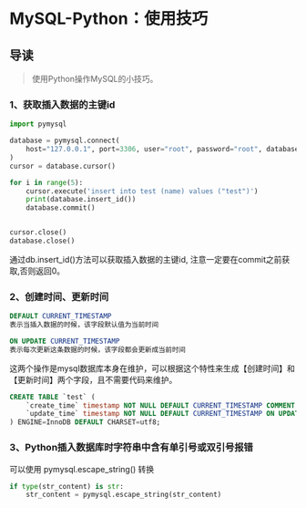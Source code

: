 # MySQL-Python：使用技巧

## 导读

> 使用Python操作MySQL的小技巧。

### 1、获取插入数据的主键id

```python
import pymysql

database = pymysql.connect(
    host="127.0.0.1", port=3306, user="root", password="root", database="test"
)
cursor = database.cursor()

for i in range(5):
    cursor.execute('insert into test (name) values ("test")')
    print(database.insert_id())
    database.commit()


cursor.close()
database.close()

```

通过db.insert_id()方法可以获取插入数据的主键id, 注意一定要在commit之前获取,否则返回0。

### 2、创建时间、更新时间

```sql
DEFAULT CURRENT_TIMESTAMP
表示当插入数据的时候，该字段默认值为当前时间

ON UPDATE CURRENT_TIMESTAMP
表示每次更新这条数据的时候，该字段都会更新成当前时间
```

这两个操作是mysql数据库本身在维护，可以根据这个特性来生成【创建时间】和【更新时间】两个字段，且不需要代码来维护。

```sql
CREATE TABLE `test` (
    `create_time` timestamp NOT NULL DEFAULT CURRENT_TIMESTAMP COMMENT '创建时间',
    `update_time` timestamp NOT NULL DEFAULT CURRENT_TIMESTAMP ON UPDATE CURRENT_TIMESTAMP COMMENT '更新时间'
) ENGINE=InnoDB DEFAULT CHARSET=utf8;
```

### 3、Python插入数据库时字符串中含有单引号或双引号报错

可以使用 pymysql.escape_string() 转换

```python
if type(str_content) is str:
    str_content = pymysql.escape_string(str_content)

```
